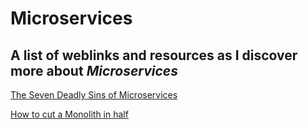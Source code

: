 # Microservices #
## A list of weblinks and resources as I discover more about *Microservices* ##

[The Seven Deadly Sins of Microservices](https://www.youtube.com/watch?v=TjomOMEsJhk "Seven Deadly Sins")

[How to cut a Monolith in half](http://programmingisterrible.com/post/162346490883/how-do-you-cut-a-monolith-in-half "Halve your Monolith")
